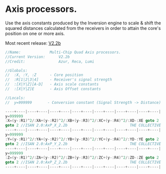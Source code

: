 # Axis processors.

Use the axis constants produced by the Inversion engine to scale & shift the squared distances calculated from the receivers in order to attain the core's position on one or more axis.

Most recent release: [V2.2b](Releases/AxP%20(MCQ)%20V2.2b.yorel)
```c
//Name:             Multi-Chip Quad Axis processors.
//Current Version:      V2.2b
//Credit:               Azur, Reca, Lumi

//Globals:
//  :X, :Y, :Z      - Core position
//  :R[1|2|3|4]     - Receiver's signal strength
//  :[X|Y|Z][A-D]   - Axis scale constants
//  :[X|Y|Z]E       - Axis Offset constants

//Locals:
//  y=999999       - Conversion constant (Signal Strength -> Distance)

----+----|----+----|----+----|----+----|----+----|----+----|----+----|
y=999999
:X=(y-:R1)^2/:XA+(y-:R2)^2/:XB+(y-:R3)^2/:XC+(y-:R4)^2/:XD-:XE goto 2
goto 2 //ISAN 2.0:AxP_X_2.2b                            THE COLLECTIVE
----+----|----+----|----+----|----+----|----+----|----+----|----+----|
y=999999
:Y=(y-:R1)^2/:YA+(y-:R2)^2/:YB+(y-:R3)^2/:YC+(y-:R4)^2/:YD-:YE goto 2
goto 2 //ISAN 2.0:AxP_Y_2.2b                            THE COLLECTIVE
----+----|----+----|----+----|----+----|----+----|----+----|----+----|
y=999999
:Z=(y-:R1)^2/:ZA+(y-:R2)^2/:ZB+(y-:R3)^2/:ZC+(y-:R4)^2/:ZD-:ZE goto 2
goto 2 //ISAN 2.0:AxP_Z_2.2b                            THE COLLECTIVE
----+----|----+----|----+----|----+----|----+----|----+----|----+----|
```